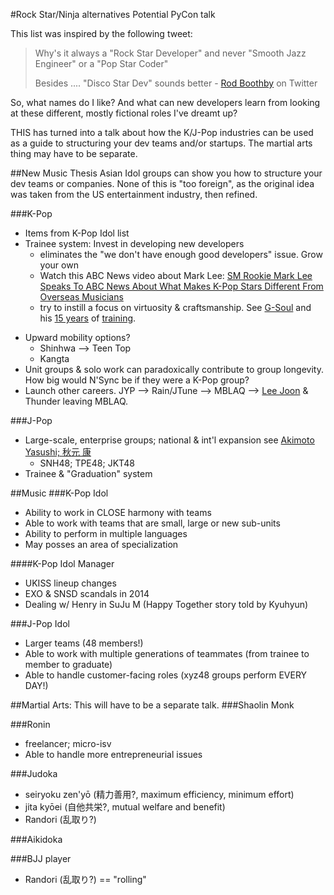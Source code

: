 #Rock Star/Ninja alternatives
Potential PyCon talk

This list was inspired by the following tweet:

>Why's it always a "Rock Star Developer" and never "Smooth Jazz Engineer" or a "Pop Star Coder" 
>
>Besides .... "Disco Star Dev" sounds better - [Rod Boothby](https://twitter.com/rod11/status/597980533654683648) on Twitter

So, what names do I like? And what can new developers learn from looking at these different, mostly fictional roles I've dreamt up?

THIS has turned into a talk about how the K/J-Pop industries can be used as a guide to structuring your dev teams and/or startups.  The martial arts thing may have to be separate.

##New Music Thesis
Asian Idol groups can show you how to structure your dev teams or companies. None of this is "too foreign", as the original idea was taken from the US entertainment industry, then refined.

###K-Pop
+  Items from K-Pop Idol list
+  Trainee system: Invest in developing new developers
    +  eliminates the "we don't have enough good developers" issue. Grow your own
    +  Watch this ABC News video about Mark Lee: [SM Rookie Mark Lee Speaks To ABC News About What Makes K-Pop Stars Different From Overseas Musicians](http://www.kpopstarz.com/articles/208792/20150608/sm-rookie-mark-kpop-abc-news.htm)
    +  try to instill a focus on virtuosity & craftsmanship. See [G-Soul](http://en.wikipedia.org/wiki/G.Soul) and his [15 years](https://twitter.com/followjyp/status/553425878374309888) of [training](http://www.twitlonger.com/show/n_1sjrav1).
-  Upward mobility options?
    +  Shinhwa --> Teen Top
    +  Kangta
-  Unit groups & solo work can paradoxically contribute to group longevity. How big would N'Sync be if they were a K-Pop group?
-  Launch other careers. JYP --> Rain/JTune --> MBLAQ -->  [Lee Joon](http://kpopherald.koreaherald.com/view.php?ud=201505281731471363343_2) & Thunder leaving MBLAQ.


###J-Pop
-  Large-scale, enterprise groups; national & int'l expansion see [Akimoto Yasushi; 秋元 康](http://en.wikipedia.org/wiki/Yasushi_Akimoto)
    +  SNH48; TPE48; JKT48
-  Trainee & "Graduation" system

##Music
###K-Pop Idol
-  Ability to work in CLOSE harmony with teams
-  Able to work with teams that are small, large or new sub-units
-  Ability to perform in multiple languages
-  May posses an area of specialization

####K-Pop Idol Manager
-  UKISS lineup changes
-  EXO & SNSD scandals in 2014
-  Dealing w/ Henry in SuJu M (Happy Together story told by Kyuhyun)

###J-Pop Idol
-  Larger teams (48 members!)
-  Able to work with multiple generations of teammates (from trainee to member to graduate)
-  Able to handle customer-facing roles (xyz48 groups perform EVERY DAY!)


##Martial Arts: This will have to be a separate talk.
###Shaolin Monk

###Ronin
-  freelancer; micro-isv
-  Able to handle more entrepreneurial issues

###Judoka
-  seiryoku zen'yō (精力善用?, maximum efficiency, minimum effort)
-  jita kyōei (自他共栄?, mutual welfare and benefit)
-  Randori (乱取り?)

###Aikidoka

###BJJ player
-  Randori (乱取り?) == "rolling"